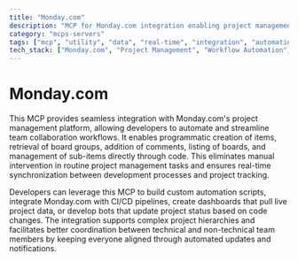 ```yaml
---
title: "Monday.com"
description: "MCP for Monday.com integration enabling project management automation, item creation, and team collaboration workflows."
category: "mcps-servers"
tags: ["mcp", "utility", "data", "real-time", "integration", "automation"]
tech_stack: ["Monday.com", "Project Management", "Workflow Automation", "Team Collaboration", "API Integration"]
---
```


# Monday.com

This MCP provides seamless integration with Monday.com's project management platform, allowing developers to automate and streamline team collaboration workflows. It enables programmatic creation of items, retrieval of board groups, addition of comments, listing of boards, and management of sub-items directly through code. This eliminates manual intervention in routine project management tasks and ensures real-time synchronization between development processes and project tracking.

Developers can leverage this MCP to build custom automation scripts, integrate Monday.com with CI/CD pipelines, create dashboards that pull live project data, or develop bots that update project status based on code changes. The integration supports complex project hierarchies and facilitates better coordination between technical and non-technical team members by keeping everyone aligned through automated updates and notifications.
